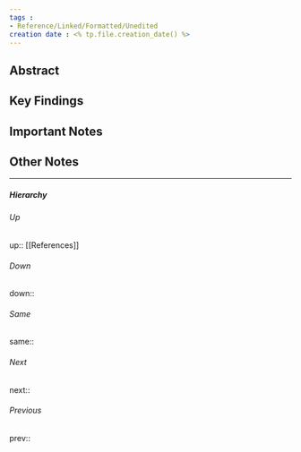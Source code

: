 ```yaml
---
tags :
- Reference/Linked/Formatted/Unedited
creation date : <% tp.file.creation_date() %> 
---
```


## Abstract


## Key Findings


## Important Notes


## Other Notes


---
##### Hierarchy
###### Up
up:: [[References]]
###### Down
down:: 
###### Same
same:: 
###### Next
next:: 
###### Previous
prev:: 